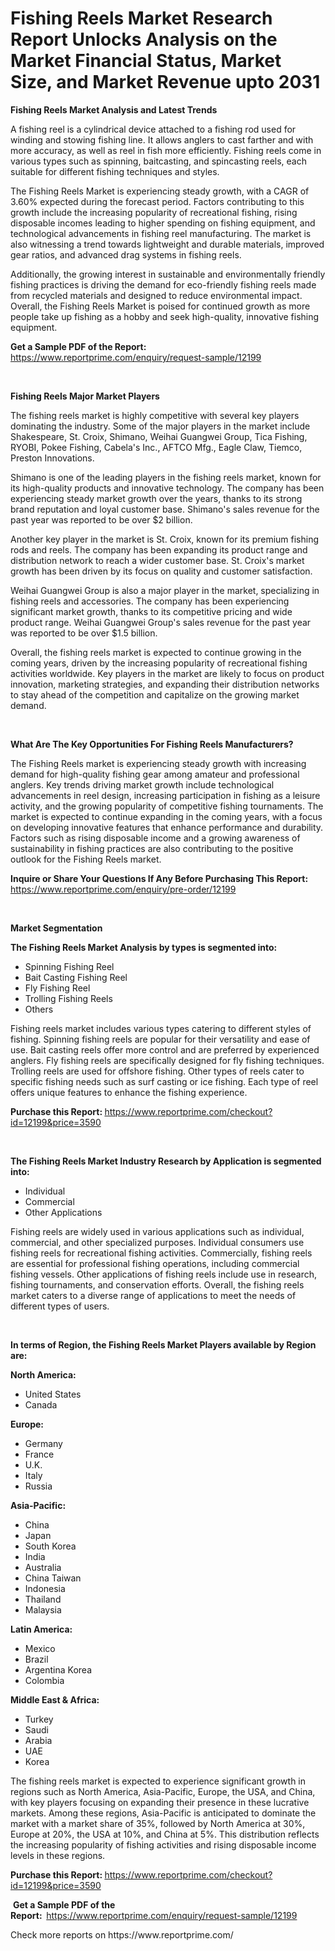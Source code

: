 <p><h1>Fishing Reels Market Research Report Unlocks Analysis on the Market Financial Status, Market Size, and Market Revenue upto 2031</h1></p><p><strong>Fishing Reels Market Analysis and Latest Trends</strong></p>
<p><p>A fishing reel is a cylindrical device attached to a fishing rod used for winding and stowing fishing line. It allows anglers to cast farther and with more accuracy, as well as reel in fish more efficiently. Fishing reels come in various types such as spinning, baitcasting, and spincasting reels, each suitable for different fishing techniques and styles.</p><p>The Fishing Reels Market is experiencing steady growth, with a CAGR of 3.60% expected during the forecast period. Factors contributing to this growth include the increasing popularity of recreational fishing, rising disposable incomes leading to higher spending on fishing equipment, and technological advancements in fishing reel manufacturing. The market is also witnessing a trend towards lightweight and durable materials, improved gear ratios, and advanced drag systems in fishing reels.</p><p>Additionally, the growing interest in sustainable and environmentally friendly fishing practices is driving the demand for eco-friendly fishing reels made from recycled materials and designed to reduce environmental impact. Overall, the Fishing Reels Market is poised for continued growth as more people take up fishing as a hobby and seek high-quality, innovative fishing equipment.</p></p>
<p><strong>Get a Sample PDF of the Report:&nbsp;</strong> <a href="https://www.reportprime.com/enquiry/request-sample/12199">https://www.reportprime.com/enquiry/request-sample/12199</a></p>
<p>&nbsp;</p>
<p><strong>Fishing Reels Major Market Players</strong></p>
<p><p>The fishing reels market is highly competitive with several key players dominating the industry. Some of the major players in the market include Shakespeare, St. Croix, Shimano, Weihai Guangwei Group, Tica Fishing, RYOBI, Pokee Fishing, Cabela's Inc., AFTCO Mfg., Eagle Claw, Tiemco, Preston Innovations.</p><p>Shimano is one of the leading players in the fishing reels market, known for its high-quality products and innovative technology. The company has been experiencing steady market growth over the years, thanks to its strong brand reputation and loyal customer base. Shimano's sales revenue for the past year was reported to be over $2 billion.</p><p>Another key player in the market is St. Croix, known for its premium fishing rods and reels. The company has been expanding its product range and distribution network to reach a wider customer base. St. Croix's market growth has been driven by its focus on quality and customer satisfaction.</p><p>Weihai Guangwei Group is also a major player in the market, specializing in fishing reels and accessories. The company has been experiencing significant market growth, thanks to its competitive pricing and wide product range. Weihai Guangwei Group's sales revenue for the past year was reported to be over $1.5 billion.</p><p>Overall, the fishing reels market is expected to continue growing in the coming years, driven by the increasing popularity of recreational fishing activities worldwide. Key players in the market are likely to focus on product innovation, marketing strategies, and expanding their distribution networks to stay ahead of the competition and capitalize on the growing market demand.</p></p>
<p>&nbsp;</p>
<p><strong>What Are The Key Opportunities For Fishing Reels Manufacturers?</strong></p>
<p><p>The Fishing Reels market is experiencing steady growth with increasing demand for high-quality fishing gear among amateur and professional anglers. Key trends driving market growth include technological advancements in reel design, increasing participation in fishing as a leisure activity, and the growing popularity of competitive fishing tournaments. The market is expected to continue expanding in the coming years, with a focus on developing innovative features that enhance performance and durability. Factors such as rising disposable income and a growing awareness of sustainability in fishing practices are also contributing to the positive outlook for the Fishing Reels market.</p></p>
<p><strong>Inquire or Share Your Questions If Any Before Purchasing This Report:</strong> <a href="https://www.reportprime.com/enquiry/pre-order/12199">https://www.reportprime.com/enquiry/pre-order/12199</a></p>
<p>&nbsp;</p>
<p><strong>Market Segmentation</strong></p>
<p><strong>The Fishing Reels Market Analysis by types is segmented into:</strong></p>
<p><ul><li>Spinning Fishing Reel</li><li>Bait Casting Fishing Reel</li><li>Fly Fishing Reel</li><li>Trolling Fishing Reels</li><li>Others</li></ul></p>
<p><p>Fishing reels market includes various types catering to different styles of fishing. Spinning fishing reels are popular for their versatility and ease of use. Bait casting reels offer more control and are preferred by experienced anglers. Fly fishing reels are specifically designed for fly fishing techniques. Trolling reels are used for offshore fishing. Other types of reels cater to specific fishing needs such as surf casting or ice fishing. Each type of reel offers unique features to enhance the fishing experience.</p></p>
<p><strong>Purchase this Report:&nbsp;</strong><a href="https://www.reportprime.com/checkout?id=12199&price=3590">https://www.reportprime.com/checkout?id=12199&price=3590</a></p>
<p>&nbsp;</p>
<p><strong>The Fishing Reels Market Industry Research by Application is segmented into:</strong></p>
<p><ul><li>Individual</li><li>Commercial</li><li>Other Applications</li></ul></p>
<p><p>Fishing reels are widely used in various applications such as individual, commercial, and other specialized purposes. Individual consumers use fishing reels for recreational fishing activities. Commercially, fishing reels are essential for professional fishing operations, including commercial fishing vessels. Other applications of fishing reels include use in research, fishing tournaments, and conservation efforts. Overall, the fishing reels market caters to a diverse range of applications to meet the needs of different types of users.</p></p>
<p>&nbsp;</p>
<p><strong>In terms of Region, the Fishing Reels Market Players available by Region are:</strong></p>
<p>
    <p> <strong> North America: </strong>
        <ul>
            <li>United States</li>
            <li>Canada</li>
        </ul>
        </p> 
    <p> <strong> Europe: </strong>
        <ul>
            <li>Germany</li>
            <li>France</li>
            <li>U.K.</li>
            <li>Italy</li>
            <li>Russia</li>
        </ul>
        </p> 
    <p> <strong> Asia-Pacific: </strong>
        <ul>
            <li>China</li>
            <li>Japan</li>
            <li>South Korea</li>
            <li>India</li>
            <li>Australia</li>
            <li>China Taiwan</li>
            <li>Indonesia</li>
            <li>Thailand</li>
            <li>Malaysia</li>
        </ul>
        </p> 
    <p> <strong> Latin America: </strong>
        <ul>
            <li>Mexico</li>
            <li>Brazil</li>
            <li>Argentina Korea</li>
            <li>Colombia</li>
        </ul>
        </p> 
    <p> <strong> Middle East & Africa: </strong>
        <ul>
            <li>Turkey</li>
            <li>Saudi</li>
            <li>Arabia</li>
            <li>UAE</li>
            <li>Korea</li>
        </ul>
    </p>
    </p>
<p><p>The fishing reels market is expected to experience significant growth in regions such as North America, Asia-Pacific, Europe, the USA, and China, with key players focusing on expanding their presence in these lucrative markets. Among these regions, Asia-Pacific is anticipated to dominate the market with a market share of 35%, followed by North America at 30%, Europe at 20%, the USA at 10%, and China at 5%. This distribution reflects the increasing popularity of fishing activities and rising disposable income levels in these regions.</p></p>
<p><strong>Purchase this Report: </strong><a href="https://www.reportprime.com/checkout?id=12199&price=3590">https://www.reportprime.com/checkout?id=12199&price=3590</a></p>
<p>&nbsp;<strong>Get a Sample PDF of the Report:&nbsp;&nbsp;</strong><a href="https://www.reportprime.com/enquiry/request-sample/12199">https://www.reportprime.com/enquiry/request-sample/12199</a></p>
<p><strong></strong></p>
<p>Check more reports on https://www.reportprime.com/</p>